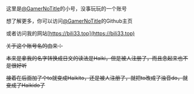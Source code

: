<!-- ### Hi there 👋 -->

<!--
**Haikido/Haikido** is a ✨ _special_ ✨ repository because its `README.md` (this file) appears on your GitHub profile.

Here are some ideas to get you started:

- 🔭 I’m currently working on ...
- 🌱 I’m currently learning ...
- 👯 I’m looking to collaborate on ...
- 🤔 I’m looking for help with ...
- 💬 Ask me about ...
- 📫 How to reach me: ...
- 😄 Pronouns: ...
- ⚡ Fun fact: ...
-->

这里是[@GamerNoTitle](https://github.com/GamerNoTitle)的小号，没事玩玩的一个账号

想了解更多，你可以访问[@GamerNoTitle](https://github.com/GamerNoTitle)的Github主页

或者访问我的网站[https://bili33.top](https://bili33.top)

~~关于这个账号名的由来：~~

~~本来是拿我的名字转换成日文的读法是Haiki，但是被人注册了，而且念起来也不是很好听~~

~~接着在后面加了个to就变成Haikito，还是被人注册了，就把to改成了浊音do，就变成了Haikido了~~
